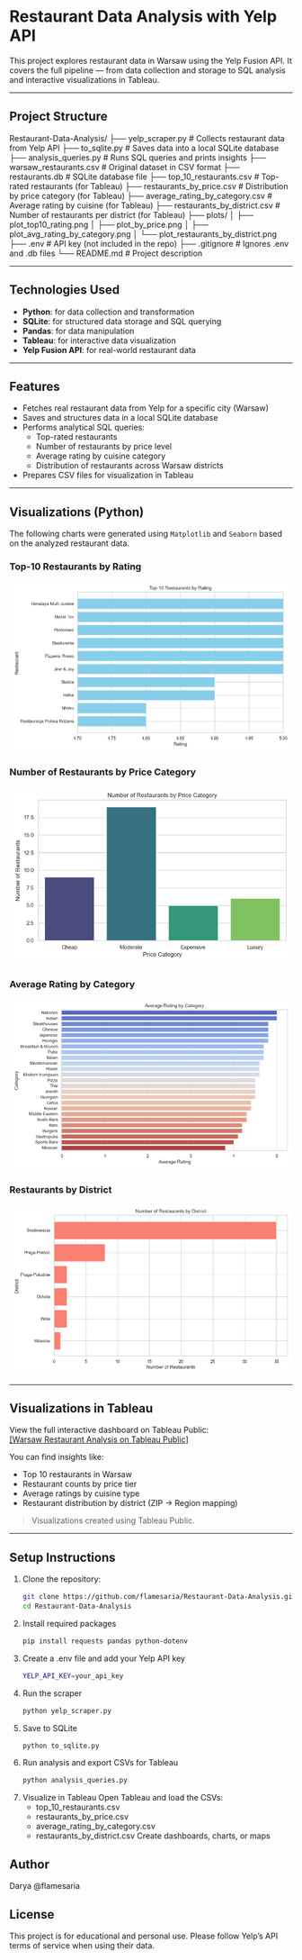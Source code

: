# Restaurant Data Analysis with Yelp API

This project explores restaurant data in Warsaw using the Yelp Fusion API. It covers the full pipeline — from data collection and storage to SQL analysis and interactive visualizations in Tableau.

---

## Project Structure

Restaurant-Data-Analysis/
├── yelp_scraper.py                    # Collects restaurant data from Yelp API
├── to_sqlite.py                       # Saves data into a local SQLite database
├── analysis_queries.py                # Runs SQL queries and prints insights
├── warsaw_restaurants.csv             # Original dataset in CSV format
├── restaurants.db                     # SQLite database file
├── top_10_restaurants.csv             # Top-rated restaurants (for Tableau)
├── restaurants_by_price.csv           # Distribution by price category (for Tableau)
├── average_rating_by_category.csv     # Average rating by cuisine (for Tableau)
├── restaurants_by_district.csv        # Number of restaurants per district (for Tableau)
├── plots/
│   ├── plot_top10_rating.png
│   ├── plot_by_price.png
│   ├── plot_avg_rating_by_category.png
│   └── plot_restaurants_by_district.png
├── .env                               # API key (not included in the repo)
├── .gitignore                         # Ignores .env and .db files
└── README.md                          # Project description


---

## Technologies Used

- **Python**: for data collection and transformation
- **SQLite**: for structured data storage and SQL querying
- **Pandas**: for data manipulation
- **Tableau**: for interactive data visualization
- **Yelp Fusion API**: for real-world restaurant data

---

## Features

- Fetches real restaurant data from Yelp for a specific city (Warsaw)
- Saves and structures data in a local SQLite database
- Performs analytical SQL queries:
  - Top-rated restaurants
  - Number of restaurants by price level
  - Average rating by cuisine category
  - Distribution of restaurants across Warsaw districts
- Prepares CSV files for visualization in Tableau

---

## Visualizations (Python)

The following charts were generated using `Matplotlib` and `Seaborn` based on the analyzed restaurant data.

### Top-10 Restaurants by Rating

![Top 10 Rating](plots/plot_top10_rating.png)

### Number of Restaurants by Price Category

![By Price](plots/plot_by_price.png)

### Average Rating by Category

![Average Rating](plots/plot_avg_rating_by_category.png)

### Restaurants by District

![By District](plots/plot_restaurants_by_district.png)

---

## Visualizations in Tableau

View the full interactive dashboard on Tableau Public:  
[[Warsaw Restaurant Analysis on Tableau Public]](https://public.tableau.com/views/RestaurantDataAnalysis_17437985621010/Sheet4?:language=en-US&publish=yes&:sid=&:redirect=auth&:display_count=n&:origin=viz_share_link)

You can find insights like:

- Top 10 restaurants in Warsaw
- Restaurant counts by price tier
- Average ratings by cuisine type
- Restaurant distribution by district (ZIP → Region mapping)

> Visualizations created using Tableau Public.

---

## Setup Instructions

1. Clone the repository:
   ```bash
   git clone https://github.com/flamesaria/Restaurant-Data-Analysis.git
   cd Restaurant-Data-Analysis

2. Install required packages
   ```bash
   pip install requests pandas python-dotenv

3. Create a .env file and add your Yelp API key
   ```bash
   YELP_API_KEY=your_api_key

4. Run the scraper
   ```bash
   python yelp_scraper.py

5. Save to SQLite
   ```bash
   python to_sqlite.py

6. Run analysis and export CSVs for Tableau
    ```bash
   python analysis_queries.py

7. Visualize in Tableau
   Open Tableau and load the CSVs:
   - top_10_restaurants.csv
   - restaurants_by_price.csv
   - average_rating_by_category.csv
   - restaurants_by_district.csv
   Create dashboards, charts, or maps


## Author
Darya
@flamesaria

## License
This project is for educational and personal use. Please follow Yelp’s API terms of service when using their data.




